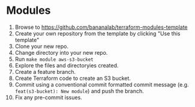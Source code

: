 # Modules

1. Browse to https://github.com/bananalab/terraform-modules-template
2. Create your own repository from the template by clicking "Use this template"
3. Clone your new repo.
4. Change directory into your new repo.
5. Run `make module aws-s3-bucket`
6. Explore the files and directoryies created.
7. Create a feature branch.
8. Create Terraform code to create an S3 bucket.
9. Commit using a conventional commit formatted commit message (e.g. `feat(s3-bucket): New module`) and push the branch.
10. Fix any pre-commit issues.